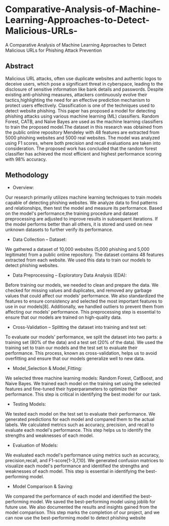 # Comparative-Analysis-of-Machine-Learning-Approaches-to-Detect-Malicious-URLs-
A Comparative Analysis of Machine Learning Approaches to Detect Malicious URLs for Phishing Attack Prevention

## Abstract

Malicious URL attacks, often use duplicate websites and authentic logos to deceive users, which pose a significant threat in cyberspace, leading to the disclosure of sensitive information like bank details and passwords. Despite existing anti-phishing measures, attackers continuously evolve their tactics,highlighting the need for an effective prediction mechanism to protect users effectively. Classification is one of the techniques used to detect website phishing. This paper has proposed a model for detecting phishing attacks using various machine learning (ML) classifiers. Random Forest, CATB, and Naïve Bayes are used as the machine learning classifiers to train the proposed model.The dataset in this research was obtained from the public online repository Mendeley with 48 features are extracted from 5000 phishing websites and 5000 real websites. The model was analyzed using F1 scores, where both precision and recall evaluations are taken into consideration. The proposed work has concluded that the random forest classifier has achieved the most efficient and highest performance scoring with 98% accuracy.
## Methodology
- Overview:

Our research primarily utilizes machine learning techniques to train models capable of detecting phishing websites. We analyze data to find patterns and relationships, then test the model and measure its performance. Based on the model's performance,the training procedure and dataset preprocessing are adjusted to improve results in subsequent iterations. If the model performs better than all others, it is stored and used on new unknown datasets to further verify its performance.

- Data Collection – Dataset:

We gathered a dataset of 10,000 websites (5,000 phishing and 5,000 legitimate) from a public online repository. The dataset contains 48 features extracted from each website. We used this data to train our models to detect phishing websites.

- Data Preprocessing – Exploratory Data Analysis (EDA):

Before training our models, we needed to clean and prepare the data. We checked for missing values and duplicates, and removed any garbage values that could affect our models' performance. We also standardized the features to ensure consistency and selected the most important features to use in our models[8]. Additionally, we handled outliers to prevent them from affecting our models' performance. This preprocessing step is essential to ensure that our models are trained on high-quality data.

- Cross-Validation – Splitting the dataset into training and test set:

To evaluate our models' performance, we split the dataset into two parts: a training set (80% of the data) and a test set (20% of the data). We used the training set to train our models and the test set to evaluate their performance. This process, known as cross-validation, helps us to avoid overfitting and ensure that our models generalize well to new data.

- Model_Selection & Model_Fitting:

We selected three machine learning models: Random Forest, CatBoost, and Naive Bayes. We trained each model on the training set using the selected features and fine-tuned their hyperparameters to optimize their performance. This step is critical in identifying the best model for our task.

- Testing Models:

We tested each model on the test set to evaluate their performance. We generated predictions for each model and compared them to the actual labels. We calculated metrics such as accuracy, precision, and recall to evaluate each model's performance. This step helps us to identify the strengths and weaknesses of each model.

- Evaluation of Models:

We evaluated each model's performance using metrics such as accuracy, precision,recall, and F1-score[1-3,7,10]. We generated confusion matrices to visualize each model's performance and identified the strengths and weaknesses of each model. This step is essential in identifying the best-performing model.

- Model Comparison & Saving:

We compared the performance of each model and identified the best-performing model. We saved the best-performing model using joblib for future use. We also documented the results and insights gained from the model comparison. This step marks the completion of our project, and we can now use the best-performing model to detect phishing website
